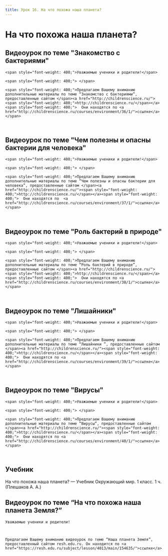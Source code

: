```yaml
---
title: Урок 16. На что похожа наша планета?
---
```


# На что похожа наша планета?

## Видеоурок по теме "Знакомство с бактериями"

<p style="font-weight: 400;">
	<span style="font-weight: 400;">Уважаемые ученики и родители!</span>
</p>
<p style="font-weight: 400;">
	<span style="font-weight: 400;"> </span>
</p>
<p style="font-weight: 400;">
	<span style="font-weight: 400;">Предлагаем Вашему вниманию дополнительные материалы по теме “Знакомство с бактериями”, предоставленные сайтом </span><a href="http://childrenscience.ru/"><span style="font-weight: 400;">http://childrenscience.ru/</span></a><span style="font-weight: 400;">  Они находятся по <a href="http://childrenscience.ru/courses/environment/36/1/">ссылке</a></span>
</p>
<p style="font-weight: 400;">
	 
</p>

## Видеоурок по теме "Чем полезны и опасны бактерии для человека"

<p style="font-weight: 400;">
	<span style="font-weight: 400;">Уважаемые ученики и родители!</span>
</p>
<p style="font-weight: 400;">
	<span style="font-weight: 400;"> </span>
</p>
<p style="font-weight: 400;">
	<span style="font-weight: 400;">Предлагаем Вашему вниманию дополнительные материалы по теме “Чем полезны и опасны бактерии для человека”, предоставленные сайтом </span><a href="http://childrenscience.ru/"><span style="font-weight: 400;">http://childrenscience.ru/</span></a><span style="font-weight: 400;">  Они находятся по  <a href="http://childrenscience.ru/courses/environment/37/1/">ссылке</a></span>
</p>
<p style="font-weight: 400;">
	 
</p>

## Видеоурок по теме "Роль бактерий в природе"

<p style="font-weight: 400;">
	<span style="font-weight: 400;">Уважаемые ученики и родители!</span>
</p>
<p style="font-weight: 400;">
	<span style="font-weight: 400;"> </span>
</p>
<p style="font-weight: 400;">
	<span style="font-weight: 400;">Предлагаем Вашему вниманию дополнительные материалы по теме “Роль бактерий в природе”, предоставленные сайтом </span><a href="http://childrenscience.ru/"><span style="font-weight: 400;">http://childrenscience.ru/</span></a><span style="font-weight: 400;">  Они находятся по <a href="http://childrenscience.ru/courses/environment/38/1/">ссылке</a></span>
</p>
<p style="font-weight: 400;">
	 
</p>

## Видеоурок по теме "Лишайники"

<p style="font-weight: 400;">
	<span style="font-weight: 400;">Уважаемые ученики и родители!</span>
</p>
<p style="font-weight: 400;">
	<span style="font-weight: 400;"> </span>
</p>
<p style="font-weight: 400;">
	<span style="font-weight: 400;">Предлагаем Вашему вниманию дополнительные материалы по теме “Лишайники ”, предоставленные сайтом </span><a href="http://childrenscience.ru/"><span style="font-weight: 400;">http://childrenscience.ru/</span></a><span style="font-weight: 400;">  Они находятся по <a href="http://childrenscience.ru/courses/environment/39/1/">ссылке</a></span>
</p>
<p style="font-weight: 400;">
	 
</p>

## Видеоурок по теме "Вирусы"

<p style="font-weight: 400;">
	<span style="font-weight: 400;">Уважаемые ученики и родители!</span>
</p>
<p style="font-weight: 400;">
	<span style="font-weight: 400;"> </span>
</p>
<p style="font-weight: 400;">
	<span style="font-weight: 400;">Предлагаем Вашему вниманию дополнительные материалы по теме “Вирусы”, предоставленные сайтом </span><a href="http://childrenscience.ru/"><span style="font-weight: 400;">http://childrenscience.ru/</span></a><span style="font-weight: 400;">  Они находятся по <a href="http://childrenscience.ru/courses/environment/40/1/">ссылке</a></span>
</p>
<p style="font-weight: 400;">
	 
</p>

## Учебник

На что похожа наша планета? — Учебник Окружающий мир. 1 класс. 1 ч. (Плешаков А. А.)

## Видеоурок по теме “На что похожа наша планета Земля?”

<p>
	Уважаемые ученики и родители!
</p>
<p>
	 
</p>
<p>
	Предлагаем Вашему вниманию видеоурок по теме “Наша планета Земля”, предоставленный сайтом resh.edu.ru. Он находится по <a href="https://resh.edu.ru/subject/lesson/4013/main/154635/">ссылке</a>.
</p>